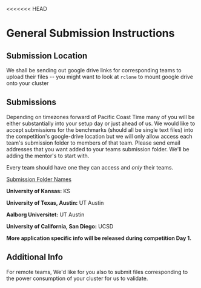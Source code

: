 <<<<<<< HEAD
# General Submission Instructions

## Submission Location
We shall be sending out google drive links for corresponding teams to upload their files -- you might want to look at `rclone` to mount google drive onto your cluster

## Submissions 
Depending on timezones forward of Pacific Coast Time many of you will be either substantially into your setup day or just ahead of us. We would like to accept submissions for the benchmarks (should all be single text files) into the competition's google-drive location but we will only allow access each team's submission folder to members of that team. Please send email addresses that you want added to your teams submission folder. We'll be adding the mentor's to start with. 

Every team should have one they can access and *only* their teams.

<u>Submission Folder Names</u>

**University of Kansas:** KS

**University of Texas, Austin:** UT Austin

**Aalborg Universitet:** UT Austin

**University of California, San Diego:** UCSD

**More application specific info will be released during competition Day 1.**

## Additional Info
For remote teams, We'd like for you also to submit files corresponding to the power consumption of your cluster for us to validate.
